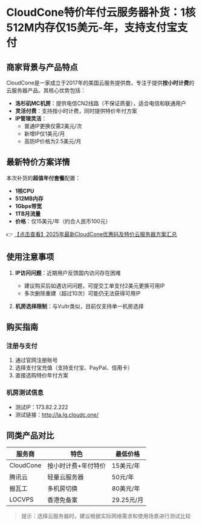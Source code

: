 # CloudCone特价年付云服务器补货：1核512M内存仅15美元-年，支持支付宝支付

## 商家背景与产品特点

CloudCone是一家成立于2017年的美国云服务提供商，专注于提供**按小时计费**的云服务器产品。其核心优势包括：

- **洛杉矶MC机房**：提供电信CN2线路（不保证质量），适合电信和联通用户
- **灵活付费**：支持按小时计费，同时提供特价年付方案
- **IP管理灵活**：
  - 普通IP更换仅需2美元/次
  - 新增IP仅1美元/月
  - 高防IP价格为2.5美元/月

## 最新特价方案详情

本次补货的**超值年付套餐**配置：

- **1核CPU**
- **512MB内存**
- **1Gbps带宽**
- **1TB月流量**
- **价格**：仅15美元/年（约合人民币100元）

👉 [【点击查看】2025年最新CloudCone优惠码及特价云服务器方案汇总](https://bit.ly/Cloudcone)

## 使用注意事项

1. **IP访问问题**：近期用户反馈国内访问存在困难
   - 建议购买后如遇访问问题，可提交工单支付2美元更换可用IP
   - 多次删除重建（超过10次）可能仍无法获得可用IP

2. **机房选择限制**：与Vultr类似，目前仅支持单一机房选择

## 购买指南

### 注册与支付
1. 通过官网注册账号
2. 选择支付宝充值（支持支付宝、PayPal、信用卡）
3. 直接选购特价年付方案

### 机房测试信息
- 测试IP：173.82.2.222
- 测试链接：http://la.lg.cloudc.one/

## 同类产品对比

| 服务商 | 特色 | 最低价格 |
|--------|------|----------|
| CloudCone | 按小时计费+年付特价 | 15美元/年 |
| 腾讯云 | 轻量云服务器 | 50元/年 |
| 搬瓦工 | 多机房切换 | 80美元/年 |
| LOCVPS | 香港免备案 | 29.25元/月 |

> 提示：选择云服务器时，建议根据实际网络需求和使用场景进行测试比较